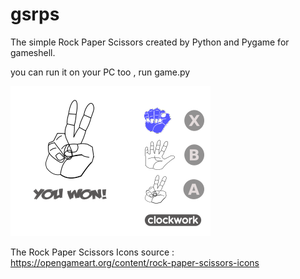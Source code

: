 # gsrps
The simple Rock Paper Scissors created by Python and Pygame for gameshell. 

you can run it on your PC too , run game.py

![screenshot](screenshot.png)

The Rock Paper Scissors Icons source :
https://opengameart.org/content/rock-paper-scissors-icons
